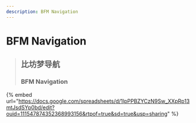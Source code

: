 ```yaml
---
description: BFM Navigation
---
```


# BFM Navigation

> ## **比坊梦导航**
>
> ### **BFM Navigation**

{% embed url="https://docs.google.com/spreadsheets/d/1lpPPBZYCzN9Sw_XXpRp13mtJsdSYp0bd/edit?ouid=111547874352368993156&rtpof=true&sd=true&usp=sharing" %}
